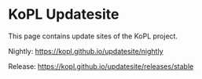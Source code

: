 # KoPL Updatesite

This page contains update sites of the KoPL project.

Nightly: https://kopl.github.io/updatesite/nightly

Release: https://kopl.github.io/updatesite/releases/stable
